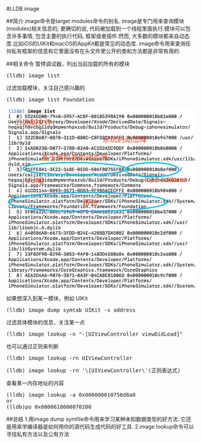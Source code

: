 #LLDB image

##简介
image命令是target modules命令的别名. image是专门用来查询模块(modules)相关信息的; 更确切的说, 代码被加载到一个线程里面执行.模块可以包含许多事情, 包含主要的执行代码, 框架或者插件.然而, 大多数的模块都来自动态库.比如iOS的UIKit和macOS的AppKit都是常见的动态库.
image命令用来查询任何私有框架的信息和它里面没有在头文件里公开的类和方法都是非常有用的.

##相关命令
暂停调试器，列出当前加载的所有的模块
<pre>
(lldb) image list
</pre>
过滤加载模块，关注自己感兴趣的
<pre>
(lldb) image list Foundation
</pre>

![imageList](ImageList.jpeg)

如果想深入到某一模块，例如 UIKit
<pre>
(lldb) image dump symtab UIKit -s address
</pre>

过滤具体模块的信息，关注某一点
<pre>
(lldb) image lookup -n "-[UIViewController viewDidLoad]"
</pre>

也可以通过正则来判断
<pre>
(lldb) image lookup -rn UIViewController
</pre>
<pre>
(lldb) image lookup -rn '\[UIViewController\'(正则表达式)
</pre>

查看某一内存地址的内容
<pre>
(lldb) image lookup -a 0x000000010756d8a0
or
(lldb)po 0x0000618000070200
</pre>

##总结
1.用image dump symfile命令用来学习某种未知数据类型的好方法. 它还是用来学编译器是如何用你的源代码生成代码的好工具.
2.image lookup命令可以寻找私有方法以及公有方法


